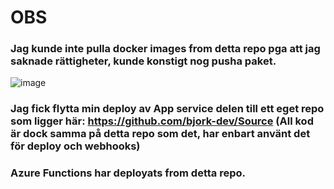 # OBS
### Jag kunde inte pulla docker images from detta repo pga att jag saknade rättigheter, kunde konstigt nog pusha paket. 
![image](https://user-images.githubusercontent.com/58253756/137459858-97db4241-1715-4956-8433-9ec5037f0d67.png)
### Jag fick flytta min deploy av App service delen till ett eget repo som ligger här: https://github.com/bjork-dev/Source (All kod är dock samma på detta repo som det, har enbart använt det för deploy och webhooks)

### Azure Functions har deployats from detta repo. 



